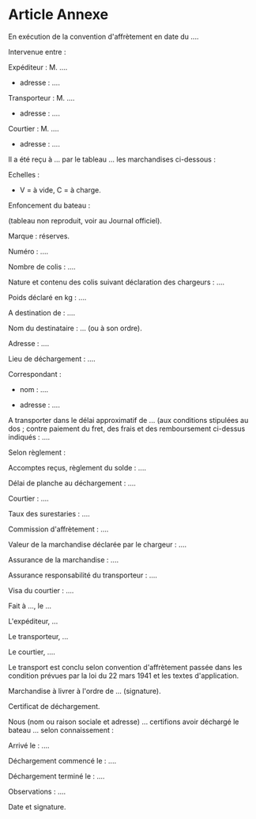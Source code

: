 # Article Annexe

En exécution de la convention d'affrètement en date du ....

Intervenue entre :

Expéditeur : M. ....

- adresse : ....

Transporteur : M. ....

- adresse : ....

Courtier : M. ....

- adresse : ....

Il a été reçu à ... par le tableau ... les marchandises ci-dessous :

Echelles :

- V = à vide, C = à charge.

Enfoncement du bateau :

(tableau non reproduit, voir au Journal officiel).

Marque : réserves.

Numéro : ....

Nombre de colis : ....

Nature et contenu des colis suivant déclaration des chargeurs : ....

Poids déclaré en kg : ....

A destination de : ....

Nom du destinataire : ... (ou à son ordre).

Adresse : ....

Lieu de déchargement : ....

Correspondant :

- nom : ....

- adresse : ....

A transporter dans le délai approximatif de ... (aux conditions stipulées au dos ; contre paiement du fret, des frais et des remboursement ci-dessus indiqués : ....

Selon règlement :

Accomptes reçus, règlement du solde : ....

Délai de planche au déchargement : ....

Courtier : ....

Taux des surestaries : ....

Commission d'affrètement : ....

Valeur de la marchandise déclarée par le chargeur : ....

Assurance de la marchandise : ....

Assurance responsabilité du transporteur : ....

Visa du courtier : ....

Fait à ..., le ...

L'expéditeur, ...

Le transporteur, ...

Le courtier, ....

Le transport est conclu selon convention d'affrètement passée dans les condition prévues par la loi du 22 mars 1941 et les textes d'application.

Marchandise à livrer à l'ordre de ... (signature).

Certificat de déchargement.

Nous (nom ou raison sociale et adresse) ... certifions avoir déchargé le bateau ... selon connaissement :

Arrivé le : ....

Déchargement commencé le : ....

Déchargement terminé le : ....

Observations : ....

Date et signature.
